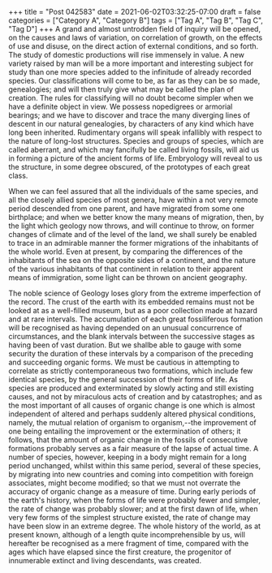 +++
title = "Post 042583"
date = 2021-06-02T03:32:25-07:00
draft = false
categories = ["Category A", "Category B"]
tags = ["Tag A", "Tag B", "Tag C", "Tag D"]
+++
A grand and almost untrodden field of inquiry will be opened, on the causes and laws of variation, on correlation of growth, on the effects of use and disuse, on the direct action of external conditions, and so forth. The study of domestic productions will rise immensely in value. A new variety raised by man will be a more important and interesting subject for study than one more species added to the infinitude of already recorded species. Our classifications will come to be, as far as they can be so made, genealogies; and will then truly give what may be called the plan of creation. The rules for classifying will no doubt become simpler when we have a definite object in view. We possess nopedigrees or armorial bearings; and we have to discover and trace the many diverging lines of descent in our natural genealogies, by characters of any kind which have long been inherited. Rudimentary organs will speak infallibly with respect to the nature of long-lost structures. Species and groups of species, which are called aberrant, and which may fancifully be called living fossils, will aid us in forming a picture of the ancient forms of life. Embryology will reveal to us the structure, in some degree obscured, of the prototypes of each great class.

When we can feel assured that all the individuals of the same species, and all the closely allied species of most genera, have within a not very remote period descended from one parent, and have migrated from some one birthplace; and when we better know the many means of migration, then, by the light which geology now throws, and will continue to throw, on former changes of climate and of the level of the land, we shall surely be enabled to trace in an admirable manner the former migrations of the inhabitants of the whole world. Even at present, by comparing the differences of the inhabitants of the sea on the opposite sides of a continent, and the nature of the various inhabitants of that continent in relation to their apparent means of immigration, some light can be thrown on ancient geography.

The noble science of Geology loses glory from the extreme imperfection of the record. The crust of the earth with its embedded remains must not be looked at as a well-filled museum, but as a poor collection made at hazard and at rare intervals. The accumulation of each great fossiliferous formation will be recognised as having depended on an unusual concurrence of circumstances, and the blank intervals between the successive stages as having been of vast duration. But we shallbe able to gauge with some security the duration of these intervals by a comparison of the preceding and succeeding organic forms. We must be cautious in attempting to correlate as strictly contemporaneous two formations, which include few identical species, by the general succession of their forms of life. As species are produced and exterminated by slowly acting and still existing causes, and not by miraculous acts of creation and by catastrophes; and as the most important of all causes of organic change is one which is almost independent of altered and perhaps suddenly altered physical conditions, namely, the mutual relation of organism to organism,--the improvement of one being entailing the improvement or the extermination of others; it follows, that the amount of organic change in the fossils of consecutive formations probably serves as a fair measure of the lapse of actual time. A number of species, however, keeping in a body might remain for a long period unchanged, whilst within this same period, several of these species, by migrating into new countries and coming into competition with foreign associates, might become modified; so that we must not overrate the accuracy of organic change as a measure of time. During early periods of the earth's history, when the forms of life were probably fewer and simpler, the rate of change was probably slower; and at the first dawn of life, when very few forms of the simplest structure existed, the rate of change may have been slow in an extreme degree. The whole history of the world, as at present known, although of a length quite incomprehensible by us, will hereafter be recognised as a mere fragment of time, compared with the ages which have elapsed since the first creature, the progenitor of innumerable extinct and living descendants, was created.
